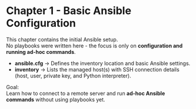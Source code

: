 # Chapter 1 - Basic Ansible Configuration

This chapter contains the initial Ansible setup.  
No playbooks were written here - the focus is only on **configuration and running ad-hoc commands**.

- **ansible.cfg** -> Defines the inventory location and basic Ansible settings.  
- **inventory** -> Lists the managed host(s) with SSH connection details (host, user, private key, and Python interpreter).  

Goal:  
Learn how to connect to a remote server and run **ad-hoc Ansible commands** without using playbooks yet.

